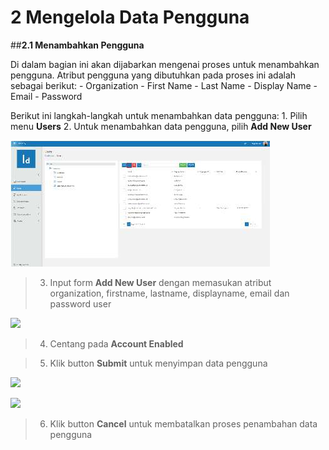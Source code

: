 # **2 Mengelola Data Pengguna**

##**2.1 Menambahkan Pengguna**

Di dalam bagian ini akan dijabarkan mengenai proses untuk menambahkan pengguna. Atribut pengguna yang dibutuhkan 
pada proses ini adalah sebagai berikut:
	- Organization
	- First Name
	- Last Name
	- Display Name
	- Email
	- Password

Berikut ini langkah-langkah untuk menambahkan data pengguna:
	1. Pilih menu **Users**
	2. Untuk menambahkan data pengguna, pilih **Add New User**

![Acces Menu](_screenshot/ss_02.png/?sanitize=true)

>   3. Input form **Add New User** dengan memasukan atribut organization,
>   firstname, lastname, displayname, email dan password user

![](media/401daa46e55029b1d886d45209873f5e.jpg)

>   4. Centang pada **Account Enabled**

>   5. Klik button **Submit** untuk menyimpan data pengguna

![](media/24dbfc3aaf03286f635e6dafeffbc632.jpg)

![](media/465a53f0868c6b70871e2012bea7551d.jpg)

>   6. Klik button **Cancel** untuk membatalkan proses penambahan data pengguna
